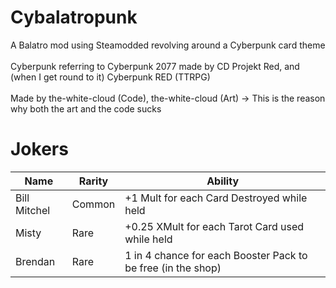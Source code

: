 # Cybalatropunk
A Balatro mod using Steamodded revolving around a Cyberpunk card theme<br><br>
Cyberpunk referring to Cyberpunk 2077 made by CD Projekt Red, and (when I get round to it) Cyberpunk RED (TTRPG)<br><br>
Made by the-white-cloud (Code), the-white-cloud (Art) -> This is the reason why both the art and the code sucks

# Jokers
| Name | Rarity | Ability|
| ---  | ---    | ---|
|Bill Mitchel| Common | +1 Mult for each Card Destroyed while held |
|Misty| Rare | +0.25 XMult for each Tarot Card used while held |
|Brendan| Rare | 1 in 4 chance for each Booster Pack to be free (in the shop) |
